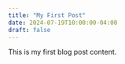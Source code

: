 ```yaml
---
title: "My First Post"
date: 2024-07-19T10:00:00-04:00
draft: false
---
```


This is my first blog post content.